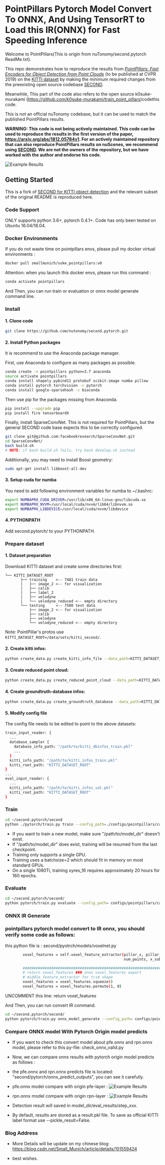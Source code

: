 # PointPillars Pytorch Model Convert To ONNX, And Using TensorRT to Load this IR(ONNX) for Fast Speeding Inference

Welcome to PointPillars(This is origin from nuTonomy/second.pytorch ReadMe.txt).

This repo demonstrates how to reproduce the results from
[_PointPillars: Fast Encoders for Object Detection from Point Clouds_](https://arxiv.org/abs/1812.05784) (to be published at CVPR 2019) on the
[KITTI dataset](http://www.cvlibs.net/datasets/kitti/) by making the minimum required changes from the preexisting
open source codebase [SECOND](https://github.com/traveller59/second.pytorch). 

Meanwhile, This part of the code also refers to the open source k0suke-murakami (https://github.com/k0suke-murakami/train_point_pillars)codethis code. 

This is not an official nuTonomy codebase, but it can be used to match the published PointPillars results.

**WARNING: This code is not being actively maintained. This code can be used to reproduce the results in the first version of the paper, https://arxiv.org/abs/1812.05784v1. For an actively maintained repository that can also reproduce PointPillars results on nuScenes, we recommend using [SECOND](https://github.com/traveller59/second.pytorch). We are not the owners of the repository, but we have worked with the author and endorse his code.**

![Example Results](https://github.com/SmallMunich/nutonomy_pointpillars/blob/master/images/pointpillars_kitti_results.png)


## Getting Started

This is a fork of [SECOND for KITTI object detection](https://github.com/traveller59/second.pytorch) and the relevant
subset of the original README is reproduced here.

### Code Support

ONLY supports python 3.6+, pytorch 0.4.1+. Code has only been tested on Ubuntu 16.04/18.04.

### Docker Environments

If you do not waste time on pointpillars envs, please pull my docker virtual environments :

```bash
docker pull smallmunich/suke_pointpillars:v0 
```

Attention: when you launch this docker envs, please run this command :

```bash 
conda activate pointpillars 
```

And Then, you can run train or evaluation or onnx model generate command line.


### Install

#### 1. Clone code

```bash
git clone https://github.com/nutonomy/second.pytorch.git
```

#### 2. Install Python packages

It is recommend to use the Anaconda package manager.

First, use Anaconda to configure as many packages as possible.
```bash
conda create -n pointpillars python=3.7 anaconda
source activate pointpillars
conda install shapely pybind11 protobuf scikit-image numba pillow
conda install pytorch torchvision -c pytorch
conda install google-sparsehash -c bioconda
```

Then use pip for the packages missing from Anaconda.
```bash
pip install --upgrade pip
pip install fire tensorboardX
```

Finally, install SparseConvNet. This is not required for PointPillars, but the general SECOND code base expects this
to be correctly configured. 
```bash
git clone git@github.com:facebookresearch/SparseConvNet.git
cd SparseConvNet/
bash build.sh
# NOTE: if bash build.sh fails, try bash develop.sh instead
```

Additionally, you may need to install Boost geometry:

```bash
sudo apt-get install libboost-all-dev
```


#### 3. Setup cuda for numba

You need to add following environment variables for numba to ~/.bashrc:

```bash
export NUMBAPRO_CUDA_DRIVER=/usr/lib/x86_64-linux-gnu/libcuda.so
export NUMBAPRO_NVVM=/usr/local/cuda/nvvm/lib64/libnvvm.so
export NUMBAPRO_LIBDEVICE=/usr/local/cuda/nvvm/libdevice
```

#### 4. PYTHONPATH

Add second.pytorch/ to your PYTHONPATH.

### Prepare dataset

#### 1. Dataset preparation

Download KITTI dataset and create some directories first:

```plain
└── KITTI_DATASET_ROOT
       ├── training    <-- 7481 train data
       |   ├── image_2 <-- for visualization
       |   ├── calib
       |   ├── label_2
       |   ├── velodyne
       |   └── velodyne_reduced <-- empty directory
       └── testing     <-- 7580 test data
           ├── image_2 <-- for visualization
           ├── calib
           ├── velodyne
           └── velodyne_reduced <-- empty directory
```

Note: PointPillar's protos use ```KITTI_DATASET_ROOT=/data/sets/kitti_second/```.

#### 2. Create kitti infos:

```bash
python create_data.py create_kitti_info_file --data_path=KITTI_DATASET_ROOT
```

#### 3. Create reduced point cloud:

```bash
python create_data.py create_reduced_point_cloud --data_path=KITTI_DATASET_ROOT
```

#### 4. Create groundtruth-database infos:

```bash
python create_data.py create_groundtruth_database --data_path=KITTI_DATASET_ROOT
```

#### 5. Modify config file

The config file needs to be edited to point to the above datasets:

```bash
train_input_reader: {
  ...
  database_sampler {
    database_info_path: "/path/to/kitti_dbinfos_train.pkl"
    ...
  }
  kitti_info_path: "/path/to/kitti_infos_train.pkl"
  kitti_root_path: "KITTI_DATASET_ROOT"
}
...
eval_input_reader: {
  ...
  kitti_info_path: "/path/to/kitti_infos_val.pkl"
  kitti_root_path: "KITTI_DATASET_ROOT"
}
```


### Train

```bash
cd ~/second.pytorch/second
python ./pytorch/train.py train --config_path=./configs/pointpillars/car/xyres_16.proto --model_dir=/path/to/model_dir
```

* If you want to train a new model, make sure "/path/to/model_dir" doesn't exist.
* If "/path/to/model_dir" does exist, training will be resumed from the last checkpoint.
* Training only supports a single GPU. 
* Training uses a batchsize=2 which should fit in memory on most standard GPUs.
* On a single 1080Ti, training xyres_16 requires approximately 20 hours for 160 epochs.


### Evaluate


```bash
cd ~/second.pytorch/second/
python pytorch/train.py evaluate --config_path= configs/pointpillars/car/xyres_16.proto --model_dir=/path/to/model_dir
```

### ONNX IR Generate

### pointpillars pytorch model convert to IR onnx, you should verify some code as follows:

this python file is : second/pyotrch/models/voxelnet.py

```bash
        voxel_features = self.voxel_feature_extractor(pillar_x, pillar_y, pillar_z, pillar_i,
                                                      num_points, x_sub_shaped, y_sub_shaped, mask)

        ###################################################################################
        # return voxel_features ### onnx voxel_features export
        # middle_feature_extractor for trim shape
        voxel_features = voxel_features.squeeze()
        voxel_features = voxel_features.permute(1, 0)
```  

UNCOMMENT this line: return voxel_features 

And Then, you can run convert IR command.

```bash
cd ~/second.pytorch/second/
python pytorch/train.py onnx_model_generate --config_path= configs/pointpillars/car/xyres_16.proto --model_dir=/path/to/model_dir
```

### Compare ONNX model With Pytorch Origin model predicts 

* If you want to check this convert model about pfe.onnx and rpn.onnx model, please refer to this py-file: check_onnx_valid.py 

* Now, we can compare onnx results with pytorch origin model predicts as follows : 

* the pfe.onnx and rpn.onnx predicts file is located: "second/pytorch/onnx_predict_outputs", you can see it carefully.

* pfe.onnx model compare with origin pfe-layer : 
![Example Results](https://github.com/SmallMunich/nutonomy_pointpillars/blob/master/images/voxel_features.jpg)

* rpn.onnx model compare with origin rpn-layer : 
![Example Results](https://github.com/SmallMunich/nutonomy_pointpillars/blob/master/images/rpn_features.jpg)

* Detection result will saved in model_dir/eval_results/step_xxx.
* By default, results are stored as a result.pkl file. To save as official KITTI label format use --pickle_result=False.

### Blog Address

* More Details will be update on my chinese blog: https://blog.csdn.net/Small_Munich/article/details/101559424  

* best wishes.
